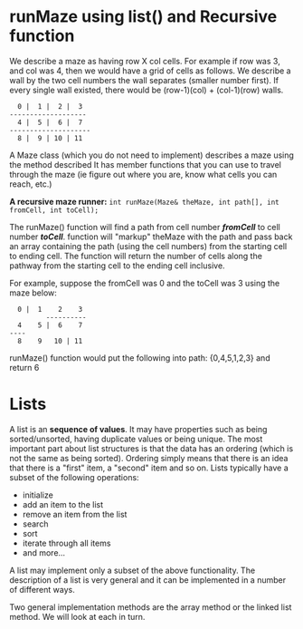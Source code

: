 # runMaze using list() and Recursive function
We describe a maze as having row X col cells. For example if row was 3, and col was 4, then we would have a grid of cells as follows. We describe a wall by the two cell numbers the wall separates (smaller number first). If every single wall existed, there would be (row-1)(col) + (col-1)(row) walls.
```
  0 |  1 |  2 |  3 
-------------------  
  4 |  5 |  6 |  7
--------------------
  8 |  9 | 10 | 11

```

A Maze class (which you do not need to implement) describes a maze using the method described It has member functions that you can use to travel through the maze (ie figure out where you are, know what cells you can reach, etc.)

**A recursive maze runner:**
`int runMaze(Maze& theMaze, int path[], int fromCell, int toCell);`

The runMaze() function will find a path from cell number  _**fromCell**_  to cell number  _**toCell**_. function will "markup" theMaze with the path and pass back an array containing the path (using the cell numbers) from the starting cell to ending cell. The function will return the number of cells along the pathway from the starting cell to the ending cell inclusive.

For example, suppose the fromCell was 0 and the toCell was 3 using the maze below:

```
  0 |  1    2    3 
         ----------  
  4    5 |  6    7
----          
  8    9   10 | 11

```
runMaze() function would put the following into path: {0,4,5,1,2,3} and return 6

# Lists
A list is an **sequence of values**. It may have properties such as being sorted/unsorted, having duplicate values or being unique. The most important part about list structures is that the data has an ordering (which is not the same as being sorted). Ordering simply means that there is an idea that there is a "first" item, a "second" item and so on. Lists typically have a subset of the following operations:

-   initialize
-   add an item to the list
-   remove an item from the list
-   search
-   sort
-   iterate through all items
-   and more...
    

A list may implement only a subset of the above functionality. The description of a list is very general and it can be implemented in a number of different ways.

Two general implementation methods are the array method or the linked list method. We will look at each in turn.
